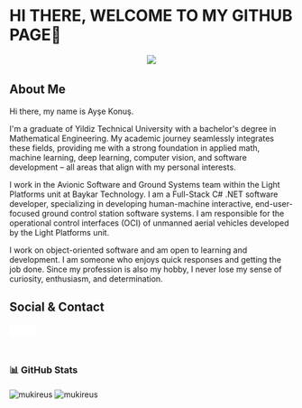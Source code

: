 # HI THERE, WELCOME TO MY GITHUB PAGE👋

<div id="header" align="center">
  <img src="https://media1.giphy.com/media/hqU2KkjW5bE2v2Z7Q2/giphy.gif?cid=ecf05e47ic433gmdd299bju6v0mok6pfkq96bzagr204rs4a&ep=v1_gifs_related&rid=giphy.gif&ct=ts" width="200"/>
</div>

## About Me

Hi there, my name is Ayşe Konuş.

I'm a graduate of Yildiz Technical University with a bachelor's degree in Mathematical Engineering. My academic journey seamlessly integrates these fields, providing me with a strong foundation in applied math, machine learning, deep learning, computer vision, and software development – all areas that align with my personal interests.

I work in the Avionic Software and Ground Systems team within the Light Platforms unit at Baykar Technology. I am a Full-Stack C# .NET software developer, specializing in developing human-machine interactive, end-user-focused ground control station software systems. I am responsible for the operational control interfaces (OCI) of unmanned aerial vehicles developed by the Light Platforms unit.

I work on object-oriented software and am open to learning and development. I am someone who enjoys quick responses and getting the job done. Since my profession is also my hobby, I never lose my sense of curiosity, enthusiasm, and determination.

## Social & Contact

[<img align="left" alt="linkedin | LinkedIn" width="24px" src="https://raw.githubusercontent.com/aysekonus/aysekonus/f3612fd5a0c5e3a54e051c82f47e57d21dc5f7fa/Ikons/linkedin.svg" />][linkedin]

[<img align="left" height="24" width="24" src="https://raw.githubusercontent.com/aysekonus/aysekonus/f3612fd5a0c5e3a54e051c82f47e57d21dc5f7fa/Ikons/instagram.svg" />][instagram]
<br />

[instagram]: https://www.instagram.com/ayseekonus
[linkedin]: https://www.linkedin.com/in/aysekonus/
<br />

### 📊 GitHub Stats

<img height="180em" align="center" src="https://github-readme-stats.vercel.app/api?username=aysekonus&show_icons=true&locale=en&theme=algolia&include_all_commits=true&count_private=true" alt="mukireus"/>
 
<img height="180em" align="center" src="https://github-readme-stats.vercel.app/api/top-langs?username=aysekonus&show_icons=true&locale=en&layout=compact&langs_count=8&theme=algolia" alt="mukireus"/>
